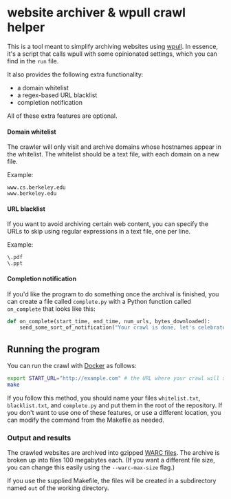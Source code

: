 website archiver & wpull crawl helper
=====================================

This is a tool meant to simplify archiving websites using
[wpull](https://github.com/chfoo/wpull). In essence, it's a script that calls
wpull with some opinionated settings, which you can find in the `run` file.

It also provides the following extra functionality:

- a domain whitelist
- a regex-based URL blacklist
- completion notification

All of these extra features are optional.


#### Domain whitelist

The crawler will only visit and archive domains whose hostnames appear in the whitelist. The whitelist should be a text file, with each domain on a new file.

Example:

    www.cs.berkeley.edu
    www.berkeley.edu


#### URL blacklist

If you want to avoid archiving certain web content, you can specify the URLs to
skip using regular expressions in a text file, one per line.

Example:

    \.pdf
    \.ppt


#### Completion notification

If you'd like the program to do something once the archival is finished, you can
create a file called `complete.py` with a Python function called
`on_complete` that looks like this:

```python
def on_complete(start_time, end_time, num_urls, bytes_downloaded):
    send_some_sort_of_notification("Your crawl is done, let's celebrate!")
```


Running the program
-------------------

You can run the crawl with [Docker](https://docker.com/) as follows:

```sh
export START_URL="http://example.com" # the URL where your crawl will start
make
```

If you follow this method, you should name your files `whitelist.txt`,
`blacklist.txt`, and `complete.py` and put them in the root of the repository.
If you don't want to use one of these features, or use a different location, you
can modify the command from the Makefile as needed.


### Output and results

The crawled websites are archived into gzipped [WARC
files](https://en.wikipedia.org/wiki/Web_ARChive). The archive is broken up into
files 100 megabytes each. (If you want a different file size, you can change
this easily using the `--warc-max-size` flag.)

If you use the supplied Makefile, the files will be created in a subdirectory
named `out` of the working directory.
